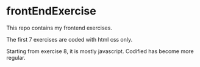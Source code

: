 
#  frontEndExercise

This repo contains my frontend exercises.

The first 7 exercises are coded with html css only.

Starting from exercise 8, it is mostly javascript. Codified has become more regular.

